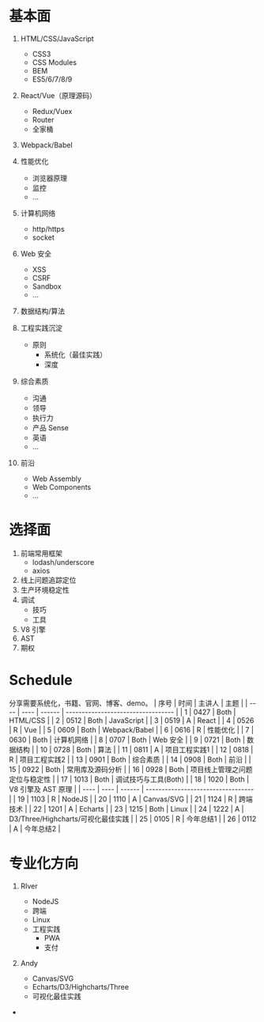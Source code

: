 # 基本面
1. HTML/CSS/JavaScript  
    * CSS3
    * CSS Modules
    * BEM
    * ES5/6/7/8/9
2. React/Vue（原理源码）  
    * Redux/Vuex
    * Router
    * 全家桶
3. Webpack/Babel
4. 性能优化
    * 浏览器原理
    * 监控
    * ...
5. 计算机网络
    * http/https
    * socket
6. Web 安全
    * XSS
    * CSRF
    * Sandbox
    * ...
5. 数据结构/算法
6. 工程实践沉淀
    + 原则
        * 系统化（最佳实践）
        * 深度
7. 综合素质
    + 沟通
    + 领导
    + 执行力
    + 产品 Sense
    + 英语
    + ...

8. 前沿
    + Web Assembly
    + Web Components
    + ...

# 选择面
1. 前端常用框架
    * lodash/underscore
    * axios
2. 线上问题追踪定位
3. 生产环境稳定性
4. 调试
    * 技巧
    * 工具
5. V8 引擎
6. AST
7. 期权

# Schedule
分享需要系统化，书籍、官网、博客、demo。
| 序号 | 时间 | 主讲人 |                主题                |
| ---- | ---- | ------ | ---------------------------------- |
| 1    | 0427 | Both   | HTML/CSS                           |
| 2    | 0512 | Both   | JavaScript                         |
| 3    | 0519 | A      | React                              |
| 4    | 0526 | R      | Vue                                |
| 5    | 0609 | Both   | Webpack/Babel                      |
| 6    | 0616 | R      | 性能优化                           |
| 7    | 0630 | Both   | 计算机网络                         |
| 8    | 0707 | Both   | Web 安全                           |
| 9    | 0721 | Both   | 数据结构                           |
| 10   | 0728 | Both   | 算法                               |
| 11   | 0811 | A      | 项目工程实践1                      |
| 12   | 0818 | R      | 项目工程实践2                      |
| 13   | 0901 | Both   | 综合素质                           |
| 14   | 0908 | Both   | 前沿                               |
| 15   | 0922 | Both   | 常用库及源码分析                   |
| 16   | 0928 | Both   | 项目线上管理之问题定位与稳定性     |
| 17   | 1013 | Both   | 调试技巧与工具(Both)               |
| 18   | 1020 | Both   | V8 引擎及 AST 原理                 |
| ---- | ---- | ------ | ---------------------------------- |
| 19   | 1103 | R      | NodeJS                             |
| 20   | 1110 | A      | Canvas/SVG                         |
| 21   | 1124 | R      | 跨端技术                           |
| 22   | 1201 | A      | Echarts                            |
| 23   | 1215 | Both   | Linux                              |
| 24   | 1222 | A      | D3/Three/Highcharts/可视化最佳实践 |
| 25   | 0105 | R      | 今年总结1                          |
| 26   | 0112 | A      | 今年总结2                          |


# 专业化方向
1. RIver
    * NodeJS
    * 跨端
    * Linux
    * 工程实践
        + PWA
        + 支付

2. Andy
    * Canvas/SVG
    * Echarts/D3/Highcharts/Three
    * 可视化最佳实践
-
